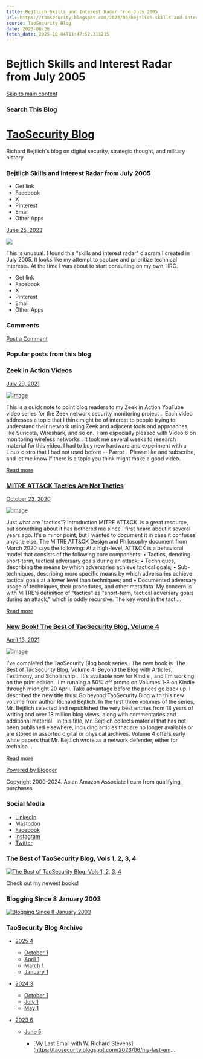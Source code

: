 ```yaml
---
title: Bejtlich Skills and Interest Radar from July 2005
url: https://taosecurity.blogspot.com/2023/06/bejtlich-skills-and-interest-radar-from.html
source: TaoSecurity Blog
date: 2023-06-26
fetch_date: 2025-10-04T11:47:52.311215
---
```


# Bejtlich Skills and Interest Radar from July 2005

[Skip to main content](#main)

### Search This Blog

# [TaoSecurity Blog](https://taosecurity.blogspot.com/)

Richard Bejtlich's blog on digital security, strategic thought, and military history.

### Bejtlich Skills and Interest Radar from July 2005

* Get link
* Facebook
* X
* Pinterest
* Email
* Other Apps

[June 25, 2023](https://taosecurity.blogspot.com/2023/06/bejtlich-skills-and-interest-radar-from.html "permanent link")

[![](https://blogger.googleusercontent.com/img/b/R29vZ2xl/AVvXsEiShGg3_sUHMi-dHF3xqlfdOfPo0IuA17SkJ_8hvmaZ5zjddDDr7Fghe6GhLAkShpfB0LnjgzZuv-cu69akyFE4PuXQs2Q0JQeeQbub4fqji0D3fXYeP7NqlrJYCDM1TNubOdHBgSaqebee8stt8mjmS4wkSQOF8gkC5HaPgrUJeOgtb1TU9smU/w640-h480/bejtlich_sair.ppt.jpg)](https://blogger.googleusercontent.com/img/b/R29vZ2xl/AVvXsEiShGg3_sUHMi-dHF3xqlfdOfPo0IuA17SkJ_8hvmaZ5zjddDDr7Fghe6GhLAkShpfB0LnjgzZuv-cu69akyFE4PuXQs2Q0JQeeQbub4fqji0D3fXYeP7NqlrJYCDM1TNubOdHBgSaqebee8stt8mjmS4wkSQOF8gkC5HaPgrUJeOgtb1TU9smU/s3000/bejtlich_sair.ppt.jpg)

This is unusual. I found this "skills and interest radar" diagram I created in July 2005. It looks like my attempt to capture and prioritize technical interests. At the time I was about to start consulting on my own, IIRC.

* Get link
* Facebook
* X
* Pinterest
* Email
* Other Apps

### Comments

[Post a Comment](https://www.blogger.com/comment/fullpage/post/4088979/3319050164366784192)

### Popular posts from this blog

### [Zeek in Action Videos](https://taosecurity.blogspot.com/2021/07/zeek-in-action-videos.html)

[July 29, 2021](https://taosecurity.blogspot.com/2021/07/zeek-in-action-videos.html "permanent link")

[![Image](https://blogger.googleusercontent.com/img/b/R29vZ2xl/AVvXsEhcWFyS3aGQrT6UiiiBbLkOiUs5W_Y9cYMLeH2Z7KkzzqINSWjFIEG8inSUNbYNGTjF7dcEUOOOkK7DzHQXcNMY3Nhl1PIFsdZZeJOH7bzRzpQMUdez5M7_g3t_xyygra49FBKK/w640-h360/capture_001_29072021_143006.jpg)](https://taosecurity.blogspot.com/2021/07/zeek-in-action-videos.html)

This is a quick note to point blog readers to my Zeek in Action YouTube video series for the Zeek network security monitoring project .  Each video addresses a topic that I think might be of interest to people trying to understand their network using Zeek and adjacent tools and approaches, like Suricata, Wireshark, and so on.  I am especially pleased with Video 6 on monitoring wireless networks . It took me several weeks to research material for this video. I had to buy new hardware and experiment with a Linux distro that I had not used before -- Parrot .  Please like and subscribe, and let me know if there is a topic you think might make a good video.

[Read more](https://taosecurity.blogspot.com/2021/07/zeek-in-action-videos.html "Zeek in Action Videos")

### [MITRE ATT&CK Tactics Are Not Tactics](https://taosecurity.blogspot.com/2020/10/mitre-att-tactics-are-not-tactics.html)

[October 23, 2020](https://taosecurity.blogspot.com/2020/10/mitre-att-tactics-are-not-tactics.html "permanent link")

[![Image](https://blogger.googleusercontent.com/img/b/R29vZ2xl/AVvXsEgh8UtkHOxII5KLGuTgeVk3iVj3KMfkoFLyDb11MrasYGQ9J2Q5NPBgNUX4-Dk5YKF_26s2quTQ_ve4bEh4yIF1H97CJeNqoGqlpAATJPzThQ_IGALsANV3MZLlF_zogZNHM-LI/s320/on+tactics.jpg)](https://taosecurity.blogspot.com/2020/10/mitre-att-tactics-are-not-tactics.html)

Just what are "tactics"? Introduction MITRE ATT&CK  is a great resource, but something about it has bothered me since I first heard about it several years ago. It's a minor point, but I wanted to document it in case it confuses anyone else. The MITRE ATT&CK Design and Philosophy document from March 2020 says the following: At a high-level, ATT&CK is a behavioral model that consists of the following core components: • Tactics, denoting short-term, tactical adversary goals during an attack; • Techniques, describing the means by which adversaries achieve tactical goals; • Sub-techniques, describing more specific means by which adversaries achieve tactical goals at a lower level than techniques; and • Documented adversary usage of techniques, their procedures, and other metadata. My concern is with MITRE's definition of "tactics" as "short-term, tactical adversary goals during an attack," which is oddly recursive. The key word in the tacti...

[Read more](https://taosecurity.blogspot.com/2020/10/mitre-att-tactics-are-not-tactics.html "MITRE ATT&CK Tactics Are Not Tactics")

### [New Book! The Best of TaoSecurity Blog, Volume 4](https://taosecurity.blogspot.com/2021/04/new-book-best-of-taosecurity-blog.html)

[April 13, 2021](https://taosecurity.blogspot.com/2021/04/new-book-best-of-taosecurity-blog.html "permanent link")

[![Image](https://blogger.googleusercontent.com/img/b/R29vZ2xl/AVvXsEhe6YF9WJiKp0uULA6gH7y4zgy_L4W5xkOUmCV3fENBessbRL3bdnf6xy2y-uWNS1ScWWzyQ5qBL56XVyeknUtWhFk29Ol6pGst3H78RCAT2c53h7VCq4bU00BGhRhXRygZs8kZ/w400-h640/The+Best+of+TaoSecurity+Blog%252C+Volume+4.jpg)](https://taosecurity.blogspot.com/2021/04/new-book-best-of-taosecurity-blog.html)

I've completed the TaoSecurity Blog book series . The new book is  The Best of TaoSecurity Blog, Volume 4: Beyond the Blog with Articles, Testimony, and Scholarship .  It's available now for Kindle , and I'm working on the print edition.  I'm running a 50% off promo on Volumes 1-3 on Kindle through midnight 20 April. Take advantage before the prices go back up. I described the new title thus: Go beyond TaoSecurity Blog with this new volume from author Richard Bejtlich. In the first three volumes of the series, Mr. Bejtlich selected and republished the very best entries from 18 years of writing and over 18 million blog views, along with commentaries and additional material.  In this title, Mr. Bejtlich collects material that has not been published elsewhere, including articles that are no longer available or are stored in assorted digital or physical archives. Volume 4 offers early white papers that Mr. Bejtlich wrote as a network defender, either for technica...

[Read more](https://taosecurity.blogspot.com/2021/04/new-book-best-of-taosecurity-blog.html "New Book! The Best of TaoSecurity Blog, Volume 4")

[Powered by Blogger](https://www.blogger.com)

Copyright 2000-2024. As an Amazon Associate I earn from qualifying purchases

### Social Media

* [LinkedIn](https://www.linkedin.com/in/richardbejtlich)
* [Mastodon](https://infosec.exchange/%40taosecurity)
* [Facebook](https://www.facebook.com/taosecllc)
* [Instagram](https://instagram.com/taosecurity)
* [Twitter](https://twitter.com/taosecurity)

### The Best of TaoSecurity Blog, Vols 1, 2, 3, 4

[![The Best of TaoSecurity Blog, Vols 1, 2, 3, 4](https://blogger.googleusercontent.com/img/b/R29vZ2xl/AVvXsEjaYzi0iQvoWTDrlTXQdJ50hSH2epfKx4kzZVxgdBr5Rga8TPUmnM0CvuRYS2d4JtYv0pe9mRwK_DKTgeZIoMgW2MIuLB-ikZfFojUzvGpDm7yNjZ8MG7UG6v8a54BEWU_G82HO/s267/capture_001_12042021_190617.jpg)](https://amzn.to/3p7Z3qb)

Check out my newest books!

### Blogging Since 8 January 2003

[![Blogging Since 8 January 2003](https://blogger.googleusercontent.com/img/b/R29vZ2xl/AVvXsEiNO-GlKHBals4DolaAgDtTPd_neoVt4xJffxPdStNQV9lzOnZ2nNz7gFHCe_mTmgCveNCDmenGSBQnRd00S9XvITtxB_WhbsWvLSlXtLJbYzMCXuDOEbP1DpEh6ohoTjcgMeoM/s222/taosecurity_small.jpg)](http://taosecurity.blogspot.com/2003/01/welcome-to-my-blog-main-new-content.html)

### TaoSecurity Blog Archive

* [2025
  4](https://taosecurity.blogspot.com/2025/)

  + [October
    1](https://taosecurity.blogspot.com/2025/10/)
  + [April
    1](https://taosecurity.blogspot.com/2025/04/)
  + [March
    1](https://taosecurity.blogspot.com/2025/03/)
  + [January
    1](https://taosecurity.blogspot.com/2025/01/)

* [2024
  3](https://taosecurity.blogspot.com/2024/)

  + [October
    1](https://taosecurity.blogspot.com/2024/10/)
  + [July
    1](https://taosecurity.blogspot.com/2024/07/)
  + [May
    1](https://taosecurity.blogspot.com/2024/05/)
* [2023
  6](https://taosecurity.blogspot.com/2023/)

  + [June
    5](https://taosecurity.blogspot.com/2023/06/)

    - [My Last Email with W. Richard Stevens](https://taosecurity.blogspot.com/2023/06/my-last-em...
